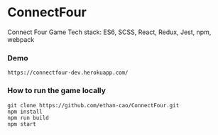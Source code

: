 # ConnectFour
Connect Four Game
Tech stack: ES6, SCSS, React, Redux, Jest, npm, webpack

### Demo
    https://connectfour-dev.herokuapp.com/


### How to run the game locally
    git clone https://github.com/ethan-cao/ConnectFour.git    
    npm install
    npm run build
    npm start

